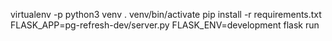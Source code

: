 virtualenv -p python3 venv
. venv/bin/activate
pip install -r requirements.txt
FLASK_APP=pg-refresh-dev/server.py FLASK_ENV=development flask run
